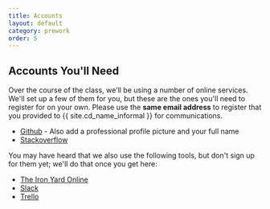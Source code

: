 ```yaml
---
title: Accounts
layout: default
category: prework
order: 5
---
```


## Accounts You'll Need

Over the course of the class, we'll be using a number of online services.  We'll set up a few of them for you, but these are the ones you'll need to register for on your own. Please use the __same email address__ to register that you provided to {{ site.cd_name_informal }} for communications.

* [Github](https://github.com/) - Also add a professional profile picture and your full name
* [Stackoverflow](http://stackoverflow.com/)

You may have heard that we also use the following tools, but don't sign up for them yet; we'll do that once you get here:

* [The Iron Yard Online](https://online.theironyard.com/)
* [Slack](https://slack.com/)
* [Trello](https://trello.com/)
